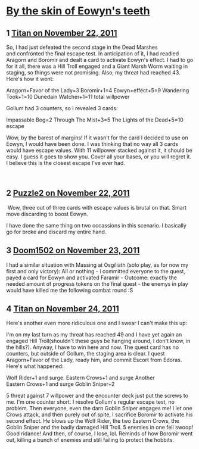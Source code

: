 # [By the skin of Eowyn&#039;s teeth](https://community.fantasyflightgames.com/topic/56659-by-the-skin-of-eowyns-teeth/)

## 1 [Titan on November 22, 2011](https://community.fantasyflightgames.com/topic/56659-by-the-skin-of-eowyns-teeth/?do=findComment&comment=559099)

So, I had just defeated the second stage in the Dead Marshes and confronted the final escape test. In anticipation of it, I had readied Aragorn and Boromir and dealt a card to activate Eowyn's effect. I had to go for it all, there was a Hill Troll engaged and a Giant Marsh Worm waiting in staging, so things were not promising. Also, my threat had reached 43. Here's how it went:

Aragorn+Favor of the Lady=3
Boromir+1=4
Eowyn+effect+5=9
Wandering Took+1=10
Dunedain Watcher+1=11 total willpower

Gollum had 3 counters, so I revealed 3 cards:

Impassable Bog=2
Through The Mist+3=5
The Lights of the Dead+5=10 escape

Wow, by the barest of margins! If it wasn't for the card I decided to use on Eowyn, I would have been done. I was thinking that no way all 3 cards would have escape values. With 11 willpower stacked against it, it should be easy. I guess it goes to show you. Cover all your bases, or you will regret it. I believe this is the closest escape I've ever had.

 

## 2 [Puzzle2 on November 22, 2011](https://community.fantasyflightgames.com/topic/56659-by-the-skin-of-eowyns-teeth/?do=findComment&comment=559128)

 Wow, three out of three cards with escape values is brutal on that. Smart move discarding to boost Eowyn.

I have done the same thing on two occassions in this scenario. I basically go for broke and discard my entire hand.

## 3 [Doom1502 on November 23, 2011](https://community.fantasyflightgames.com/topic/56659-by-the-skin-of-eowyns-teeth/?do=findComment&comment=559215)

I had a similar situation with Massing at Osgiliath (solo play, as for now my first and only victory): All or nothing - i committed everyone to the quest, payed a card for Eowyn and activated Faramir - Outcome: exactly the needed amount of progress tokens on the final quest - the enemys in play would have killed me the following combat round :S

## 4 [Titan on November 24, 2011](https://community.fantasyflightgames.com/topic/56659-by-the-skin-of-eowyns-teeth/?do=findComment&comment=559827)

Here's another even more ridiculous one and I swear I can't make this up:

I'm on my last turn as my threat has reached 49 and I have yet again an engaged Hill Troll(shouldn't these guys be hanging around, I don't know, in the hills?). Anyway, I have to win here and now. The quest card has no counters, but outside of Gollum, the staging area is clear. I quest Aragorn+Favor of the Lady, ready him, and commit Escort from Edoras. Here's what happened:

Wolf Rider+1 and surge.
Eastern Crows+1 and surge
Another Eastern Crows+1 and surge
Goblin Sniper+2

5 threat against 7 willpower and the encounter deck just put the screws to me. I'm one counter short. I resolve Gollum's regular escape test, no problem. Then everyone, even the darn Goblin Sniper engages me! I let one Crows attack, and then purely out of spite, I sacrifice Boromir to activate his second effect. He blows up the Wolf Rider, the two Eastern Crows, the Goblin Sniper and the badly damaged Hill Troll. 5 enemies in one fell swoop! Good ridance! And then, of course, I lose, lol. Reminds of how Boromir went out, killing a bunch of enemies and still failing to protect the hobbits.

